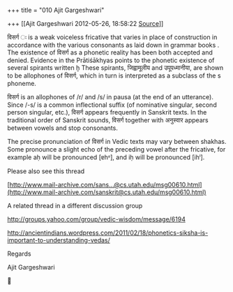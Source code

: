 +++
title = "010 Ajit Gargeshwari"

+++
[[Ajit Gargeshwari	2012-05-26, 18:58:22 [Source](https://groups.google.com/g/samskrita/c/5rPs9lvW8h0)]]



विसर्ग ः is a weak voiceless fricative that varies in place of construction in accordance with the various consonants as laid down in grammar books . The existence of विसर्ग as a phonetic reality has been both accepted and denied. Evidence in the Prātiśākhyas points to the phonetic existence of several spirants written ḫ These spirants, जिह्वामूलीय and उपूपध्मानीया, are shown to be allophones of विसर्ग, which in turn is interpreted as a subclass of the s phoneme.   
  

विसर्ग is an allophones of /r/ and /s/ in pausa (at the end of an utterance). Since /-s/ is a common inflectional suffix (of nominative singular, second person singular, etc.), विसर्ग appears frequently in Sanskrit texts. In the traditional order of Sanskrit sounds, विसर्ग together with अनुस्वार appears between vowels and stop consonants.

The precise pronunciation of विसर्ग in Vedic texts may vary between shakhas. Some pronounce a slight echo of the preceding vowel after the fricative, for example aḥ will be pronounced \[ɐhᵄ\], and iḥ will be pronounced \[ihⁱ\].

  

Please also see this thread

[http://www.mail-archive.com/sans...@cs.utah.edu/msg00610.html](http://www.mail-archive.com/sanskrit@cs.utah.edu/msg00610.html)  

A related thread in a different discussion group

<http://groups.yahoo.com/group/vedic-wisdom/message/6194>

<http://ancientindians.wordpress.com/2011/02/18/phonetics-siksha-is-important-to-understanding-vedas/>

Regards

Ajit Gargeshwari  



